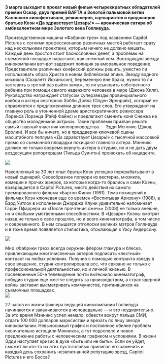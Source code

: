**3 марта выходит в прокат новый фильм четырехкратных обладателей премии Оскар, двух премий BAFTA и Золотой пальмовой ветви Каннского кинофестиваля, режиссеров, сценаристов и продюсеров братьев Коэн «Да здравствует Цезарь!» — ироническая сатира об амбивалентном мире Золотого века Голливуда.**

Производственная машина «Фабрики грез» под названием Capitol Pictures с сотнями профессионалов различных мастей работает сразу над несколькими проектами, которым ничего не должно мешать. Каждый день простоя стоит баснословных денег, а проблемы на съемочной площадке нарастают, как снежный ком. Восходящую звезду кинокомпании вот-вот задержит полиция за аморальное поведение. Представители различных конфессий должны решить, уместно ли использовать образ Христа в новом библейском эпике. Звезду водного мюзикла (Скарлетт Йоханссон), беременную вне брака, нужно то ли заставить в третий раз выйти замуж, то ли усыновить собственного ребенка при помощи самого надежного человека в мире (Джона Хилл). Руководство награждает статусом суперзвезды провинциального ковбоя и актера вестернов Хобби Дойла (Олден Эренрайк), который не справляется с предложениями длиннее трех слов. Его утверждают на главную роль в утонченной драме аристократичного режиссера Лоренса Лорэнца (Рэйф Файнс) и предлагают сменить коня Снежка на общество молоденькой актрисы. Такие проблемы призван решать самый главный участник кинопроизводства — Эдди Менникс (Джош Бролин). И все бы ничего, но в преддверии ключевой сцены масштабного пеплума «Да здравствует Цезарь!» с тысячной массовкой прямо со съемочной площадки похищают главного актера. Мэнникс должен не только вовремя вернуть актера в студию, но и не дать двум вездесущим репортершам (Тильда Суинтон) пронюхать об инциденте.

![](https://assets.discours.io/unsafe/900x/production/image/9ac86f30-a54a-11e8-bfc7-9b5979ddfe3f.jpeg)

Накопленный за 30 лет опыт братья Коэн успешно перерабатывают в новый сценарий. Своеобразное попурри из вестерна, мюзикла, комедии и прочих жанров, за которые когда-то брались и сами Коэны, возвращается в Capitol Pictures, место действия их самого премированного фильма «Бартон Финк» (1991). Тема похищений в фильмах Коэн ключевая еще со времен «Воспитывая Аризону» (1988), а Бэрд Уитлок в исполнении Джорджа Клуни удивительно напоминает Гарри Пфаррера из «После прочтения сжечь» (2008) не только внешне, но и слабыми умственными способностями. В «Цезаре» Коэны смотрят назад не только в свое прошлое, но и всего кинематографа, в том числе и современного. В нем слышатся отголоски великих мэтров Голливуда и в тоже время появляется стилистика, отсылающая к Уэсу Андерсону.

![](https://assets.discours.io/unsafe/900x/production/image/9b1d45f0-a54a-11e8-bfc7-9b5979ddfe3f.jpeg)

Мир «Фабрики грез» всегда окружен флером гламура и блеска, привлекающим многочисленных актеров подписать «лестный» контракт на любых условиях. Получив с помощью контракта звезду в свое владение, студия контролировала все, что связано не только с профессиональной деятельностью, но и личной жизнью. В послевоенные 50-е телевидение почти вытеснило кинематограф, побудив студии еще жестче следить за производством, а страх ядерной войны заставил высматривать коммунистов, притаившихся на съемочных площадках.  
![](https://assets.discours.io/unsafe/900x/production/image/9b7eedf0-a54a-11e8-bfc7-9b5979ddfe3f.jpeg)

27 часов из жизни фиксера ведущей кинокомпании Голливуда начинаются и заканчиваются в исповедальне — и это неудивительно. За это время Мэнникс успел немало: обвести вокруг пальца СМИ, отдать 100 000 долларов марксистам и врезать по лицу звезде кинокомпании. Невыносимый график и постоянное обилие проблем окончательно истощили Мэнникса, а тут подоспело и новое предложение работы с человеческим графиком и условиями. В жизни Эдди наступает кризис в духе «быть или не быть». Если он уйдет, сможет ли кто-то из этих пустоголовых прилипал его заменить и каждый день сохранить незапятнанной репутацию звезд, Capitol Pictures и его Босса?
